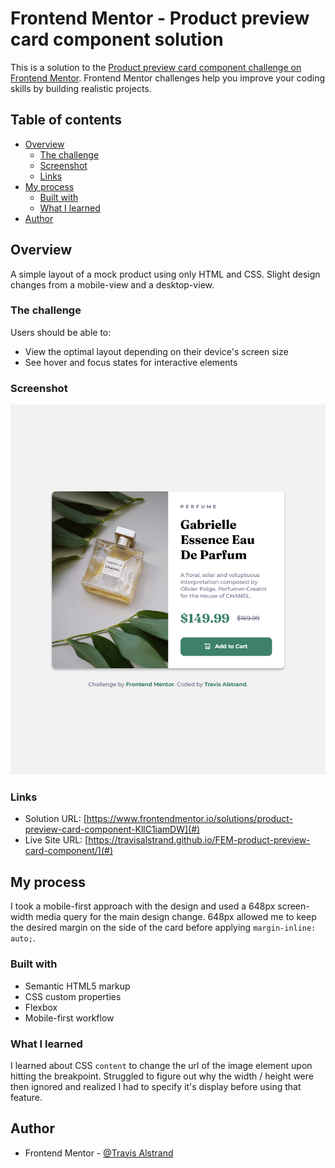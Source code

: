 # Frontend Mentor - Product preview card component solution

This is a solution to the [Product preview card component challenge on Frontend Mentor](https://www.frontendmentor.io/challenges/product-preview-card-component-GO7UmttRfa). Frontend Mentor challenges help you improve your coding skills by building realistic projects. 

## Table of contents

- [Overview](#overview)
  - [The challenge](#the-challenge)
  - [Screenshot](#screenshot)
  - [Links](#links)
- [My process](#my-process)
  - [Built with](#built-with)
  - [What I learned](#what-i-learned)
- [Author](#author)

## Overview

A simple layout of a mock product using only HTML and CSS. Slight design changes from a mobile-view and a desktop-view.

### The challenge

Users should be able to:

- View the optimal layout depending on their device's screen size
- See hover and focus states for interactive elements

### Screenshot

![](./images/project_screenshot.png)

### Links

- Solution URL: [https://www.frontendmentor.io/solutions/product-preview-card-component-KllC1iamDW](#)
- Live Site URL: [https://travisalstrand.github.io/FEM-product-preview-card-component/](#)

## My process

I took a mobile-first approach with the design and used a 648px screen-width media query for the main design change. 648px allowed me to keep the desired margin on the side of the card before applying `margin-inline: auto;`. 

### Built with

- Semantic HTML5 markup
- CSS custom properties
- Flexbox
- Mobile-first workflow

### What I learned

I learned about CSS `content` to change the url of the image element upon hitting the breakpoint. Struggled to figure out why the width / height were then ignored and realized I had to specify it's display before using that feature. 

## Author

- Frontend Mentor - [@Travis Alstrand](https://www.frontendmentor.io/profile/TravisAlstrand)
